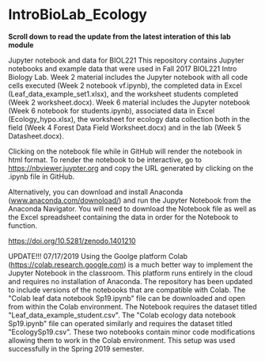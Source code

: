 # IntroBioLab_Ecology
**Scroll down to read the update from the latest interation of this lab module**

Jupyter notebook and data for BIOL221
This repository contains Jupyter notebooks and example data that were used in Fall 2017 BIOL221 Intro Biology Lab.
Week 2 material includes the Jupyter notebook with all code cells executed (Week 2 notebook vf.ipynb), the completed data in Excel (Leaf_data_example_set1.xlsx), and the worksheet students completed (Week 2 worksheet.docx).
Week 6 material includes the Jupyter notebook (Week 6 notebook for students.ipynb), associated data in Excel (Ecology_hypo.xlsx), the worksheet for ecology data collection both in the field (Week 4 Forest Data Field Worksheet.docx) and in the lab (Week 5 Datasheet.docx).

Clicking on the notebook file while in GitHub will render the notebook in html format. To render the notebook to be interactive, go to https://nbviewer.juypter.org and copy the URL generated by clicking on the .ipynb file in GitHub.

Alternatively, you can download and install Anaconda (www.anaconda.com/downoload/) and run the Jupyter Notebook from the Anaconda Navigator. You will need to download the Notebook file as well as the Excel spreadsheet containing the data in order for the Notebook to function.

https://doi.org/10.5281/zenodo.1401210

UPDATE!!! 07/17/2019
Using the Goolge platform Colab (https://colab.research.google.com) is a much better way to implement the Jupyter Notebook in the classroom. This platform runs entirely in the cloud and requires no installation of Anaconda. The repository has been updated to include versions of the notebooks that are compatible with Colab. 
The "Colab leaf data notebook Sp19.ipynb" file can be downloaded and open from within the Colab environment. The Notebook requires the dataset titled "Leaf_data_example_student.csv".
The "Colab ecology data notebook Sp19.ipynb" file can operated similarly and requires the dataset titled "EcologySp19.csv". 
These two notebooks contain minor code modifications allowing them to work in the Colab environment.
This setup was used successfully in the Spring 2019 semester.
